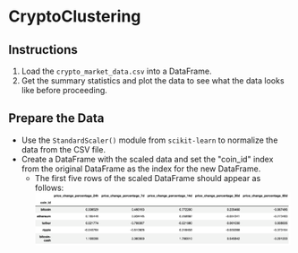 # CryptoClustering

## **Instructions**

1. Load the <code>crypto_market_data.csv</code> into a DataFrame.
2. Get the summary statistics and plot the data to see what the data looks like before proceeding.

## **Prepare the Data**
* Use the <code>StandardScaler()</code> module from <code>scikit-learn</code> to normalize the data from the CSV file.
* Create a DataFrame with the scaled data and set the "coin_id" index from the original DataFrame as the index for the new DataFrame.
    * The first five rows of the scaled DataFrame should appear as follows:
  ![ScaledDataframe](images/scaled_DataFrame.png)
